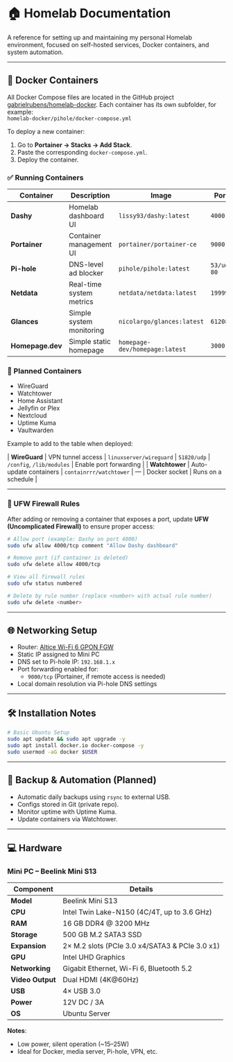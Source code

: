 # 🏠 Homelab Documentation

A reference for setting up and maintaining my personal Homelab environment, focused on self-hosted services, Docker containers, and system automation.

---

## 🐳 Docker Containers

All Docker Compose files are located in the GitHub project [gabrielrubens/homelab-docker](https://github.com/gabrielrubens/homelab-docker/). Each container has its own subfolder, for example:  
`homelab-docker/pihole/docker-compose.yml`

To deploy a new container:
1. Go to **Portainer → Stacks → Add Stack**.
2. Paste the corresponding `docker-compose.yml`.
3. Deploy the container.

### ✅ Running Containers

| Container      | Description              | Image                      | Ports        | Volumes                                     | Notes                          |
|----------------|--------------------------|----------------------------|--------------|---------------------------------------------|--------------------------------|
| **Dashy**      | Homelab dashboard UI     | `lissy93/dashy:latest`     | `4000`       | `/conf.yml`                                 | Web UI for all services        |
| **Portainer**  | Container management UI  | `portainer/portainer-ce`   | `9000`       | `/var/run/docker.sock:/var/run/docker.sock` | Use for GUI management         |
| **Pi-hole**    | DNS-level ad blocker     | `pihole/pihole:latest`     | `53/udp, 80` | `/etc/pihole`, `/etc/dnsmasq.d`             | Static IP recommended          |
| **Netdata**    | Real-time system metrics | `netdata/netdata:latest`   | `19999`      | `/etc/netdata`, `/var/lib/netdata`, etc.    | Web UI for monitoring          |
| **Glances**    | Simple system monitoring | `nicolargo/glances:latest` | `61208`      | `/var/run/docker.sock`, `/proc`, `/sys`     | Web UI mode (`glances -w`)     |
| **Homepage.dev** | Simple static homepage  | `homepage-dev/homepage:latest` | `3000`       | `/config.yml`                               | Minimal link dashboard        |

### 📁 Planned Containers

- WireGuard
- Watchtower
- Home Assistant
- Jellyfin or Plex
- Nextcloud
- Uptime Kuma
- Vaultwarden

Example to add to the table when deployed:

| **WireGuard**  | VPN tunnel access       | `linuxserver/wireguard`  | `51820/udp`  | `/config`, `/lib/modules`                   | Enable port forwarding |
| **Watchtower** | Auto-update containers  | `containrrr/watchtower`  | —            | Docker socket                               | Runs on a schedule     |

---

### 🔐 UFW Firewall Rules

After adding or removing a container that exposes a port, update **UFW (Uncomplicated Firewall)** to ensure proper access:

```bash
# Allow port (example: Dashy on port 4000)
sudo ufw allow 4000/tcp comment "Allow Dashy dashboard"

# Remove port (if container is deleted)
sudo ufw delete allow 4000/tcp

# View all firewall rules
sudo ufw status numbered

# Delete by rule number (replace <number> with actual rule number)
sudo ufw delete <number>
```

---

## 🌐 Networking Setup

- Router: [Altice Wi-Fi 6 GPON FGW](https://www.alticelabs.com/wp-content/uploads/2023/10/FL_GPON_FGW-Wi-Fi6_EN.pdf)
- Static IP assigned to Mini PC
- DNS set to Pi-hole IP: `192.168.1.x`
- Port forwarding enabled for:
  - `9000/tcp` (Portainer, if remote access is needed)
- Local domain resolution via Pi-hole DNS settings

---

## 🛠️ Installation Notes

```bash
# Basic Ubuntu Setup
sudo apt update && sudo apt upgrade -y
sudo apt install docker.io docker-compose -y
sudo usermod -aG docker $USER
```

---

## 🔄 Backup & Automation (Planned)

- Automatic daily backups using `rsync` to external USB.
- Configs stored in Git (private repo).
- Monitor uptime with Uptime Kuma.
- Update containers via Watchtower.

---

## 💻 Hardware

### Mini PC – Beelink Mini S13

| Component        | Details                                                |
|------------------|--------------------------------------------------------|
| **Model**        | Beelink Mini S13                                       |
| **CPU**          | Intel Twin Lake-N150 (4C/4T, up to 3.6 GHz)            |
| **RAM**          | 16 GB DDR4 @ 3200 MHz                                  |
| **Storage**      | 500 GB M.2 SATA3 SSD                                   |
| **Expansion**    | 2× M.2 slots (PCIe 3.0 x4/SATA3 & PCIe 3.0 x1)         |
| **GPU**          | Intel UHD Graphics                                     |
| **Networking**   | Gigabit Ethernet, Wi-Fi 6, Bluetooth 5.2               |
| **Video Output** | Dual HDMI (4K@60Hz)                                    |
| **USB**          | 4× USB 3.0                                             |
| **Power**        | 12V DC / 3A                                            |
| **OS**           | Ubuntu Server                                          |

**Notes**:

- Low power, silent operation (~15–25W)
- Ideal for Docker, media server, Pi-hole, VPN, etc.
